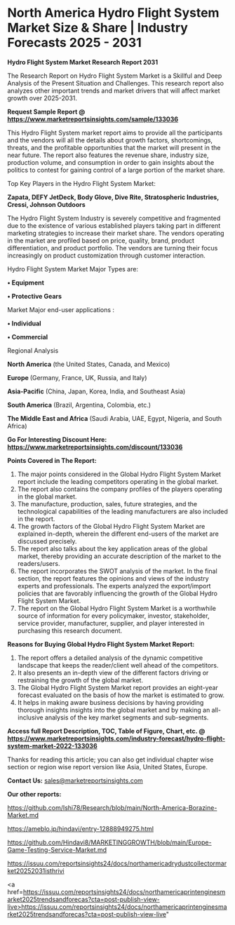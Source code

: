# North America Hydro Flight System Market Size & Share | Industry Forecasts 2025 - 2031

<strong>Hydro Flight System Market Research Report 2031</strong>

The Research Report on Hydro Flight System Market is a Skillful and Deep Analysis of the Present Situation and Challenges. This research report also analyzes other important trends and market drivers that will affect market growth over 2025-2031.

<strong>Request Sample Report @ <a href=https://www.marketreportsinsights.com/sample/133036>https://www.marketreportsinsights.com/sample/133036</a></strong>

This Hydro Flight System market report aims to provide all the participants and the vendors will all the details about growth factors, shortcomings, threats, and the profitable opportunities that the market will present in the near future. The report also features the revenue share, industry size, production volume, and consumption in order to gain insights about the politics to contest for gaining control of a large portion of the market share.

Top Key Players in the Hydro Flight System Market:

<strong>Zapata, DEFY JetDeck, Body Glove, Dive Rite, Stratospheric Industries, Cressi, Johnson Outdoors</strong>

The Hydro Flight System Industry is severely competitive and fragmented due to the existence of various established players taking part in different marketing strategies to increase their market share. The vendors operating in the market are profiled based on price, quality, brand, product differentiation, and product portfolio. The vendors are turning their focus increasingly on product customization through customer interaction.

Hydro Flight System Market Major Types are:

<strong>• Equipment

• Protective Gears</strong>

Market Major end-user applications :

<strong>• Individual

• Commercial</strong>

Regional Analysis

</u><strong><b>North America</b></strong> (the United States, Canada, and Mexico)

<strong><b>Europe </b></strong>(Germany, France, UK, Russia, and Italy)

<strong><b>Asia-Pacific</b></strong> (China, Japan, Korea, India, and Southeast Asia)

<strong><b>South America</b></strong> (Brazil, Argentina, Colombia, etc.)

<strong><b>The Middle East and Africa</b></strong> (Saudi Arabia, UAE, Egypt, Nigeria, and South Africa)

<strong>Go For Interesting Discount Here: <a href=https://www.marketreportsinsights.com/discount/133036>https://www.marketreportsinsights.com/discount/133036</a></strong>

<strong>Points Covered in The Report:</strong>
<ol>
  <li>The major points considered in the Global Hydro Flight System Market report include the leading competitors operating in the global market.</li>
  <li>The report also contains the company profiles of the players operating in the global market.</li>
  <li>The manufacture, production, sales, future strategies, and the technological capabilities of the leading manufacturers are also included in the report.</li>
  <li>The growth factors of the Global Hydro Flight System Market are explained in-depth, wherein the different end-users of the market are discussed precisely.</li>
  <li>The report also talks about the key application areas of the global market, thereby providing an accurate description of the market to the readers/users.</li>
  <li>The report incorporates the SWOT analysis of the market. In the final section, the report features the opinions and views of the industry experts and professionals. The experts analyzed the export/import policies that are favorably influencing the growth of the Global Hydro Flight System Market.</li>
  <li>The report on the Global Hydro Flight System Market is a worthwhile source of information for every policymaker, investor, stakeholder, service provider, manufacturer, supplier, and player interested in purchasing this research document.</li>
</ol>
<strong>Reasons for Buying Global Hydro Flight System Market Report:</strong>

<ol>
  <li>The report offers a detailed analysis of the dynamic competitive landscape that keeps the reader/client well ahead of the competitors.</li>
  <li>It also presents an in-depth view of the different factors driving or restraining the growth of the global market.</li>
  <li>The Global Hydro Flight System Market report provides an eight-year forecast evaluated on the basis of how the market is estimated to grow.</li>
  <li>It helps in making aware business decisions by having providing thorough insights insights into the global market and by making an all-inclusive analysis of the key market segments and sub-segments.</li>
</ol>
<strong>Access full Report Description, TOC, Table of Figure, Chart, etc. @ <a href=https://www.marketreportsinsights.com/industry-forecast/hydro-flight-system-market-2022-133036>https://www.marketreportsinsights.com/industry-forecast/hydro-flight-system-market-2022-133036</a></strong>


Thanks for reading this article; you can also get individual chapter wise section or region wise report version like Asia, United States, Europe.

<strong>Contact Us:</strong>
sales@marketreportsinsights.com

<strong>Our other reports:</strong>

<a href=https://github.com/Ishi78/Research/blob/main/North-America-Borazine-Market.md>https://github.com/Ishi78/Research/blob/main/North-America-Borazine-Market.md</a>

<a href=https://ameblo.jp/hindavi/entry-12888949275.html>https://ameblo.jp/hindavi/entry-12888949275.html</a>

<a href=https://github.com/Hindavi8/MARKETINGGROWTH/blob/main/Europe-Game-Testing-Service-Market.md>https://github.com/Hindavi8/MARKETINGGROWTH/blob/main/Europe-Game-Testing-Service-Market.md</a>

<a href=https://issuu.com/reportsinsights24/docs/northamericadrydustcollectormarket20252031isthrivi>https://issuu.com/reportsinsights24/docs/northamericadrydustcollectormarket20252031isthrivi</a>

<a href=https://issuu.com/reportsinsights24/docs/northamericaprintenginesmarket2025trendsandforecas?cta=post-publish-view-live>https://issuu.com/reportsinsights24/docs/northamericaprintenginesmarket2025trendsandforecas?cta=post-publish-view-live</a>"
